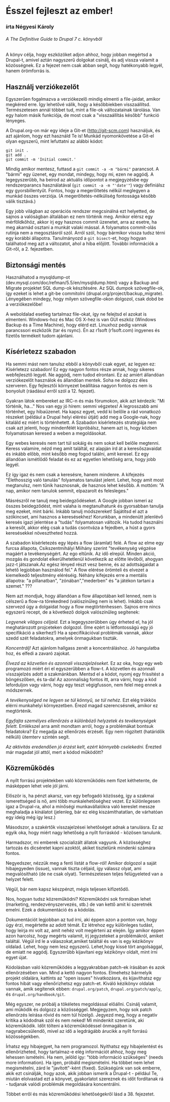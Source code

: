 Ésszel fejleszt az ember!
=========================
### írta Négyesi Károly ###
###### A The Definitive Guide to Drupal 7 c. könyvből

A könyv célja, hogy eszközöket adjon ahhoz, hogy jobban megértsd a Drupal-t, amivel aztán nagyszerű dolgokat csinálj, és adj vissza valamit a közösségnek. Ez a fejezet nem csak abban segít, hogy hatékonyabb legyél, hanem örömforrás is.

Használj verziókezelőt
--------------------
Egyszerűen fogalmazva a verziókezelő mindig elmenti a file-jaidat, amikor megkéred erre. Így lehetővé válik, hogy a későbbiekben visszaállítsd. Természetesen annál többet tud, mint a file-ok változatainak tárolása. Van egy halom másik funkciója, de most csak a "visszaállítás később" funkció lényeges.

A Drupal.org-on már egy ideje a Git-et (http://git-scm.com) használjuk, és azt ajánlom, hogy ezt használd Te is! Munkád nyomonkövetése a Git-el olyan egyszerű, mint lefuttatni az alábbi kódot:

    git init .
    git add .
    git commit -m 'Initial commit.'

Mindig amikor mentesz, futtasd a `git commit -a -m "bármi"` parancsot. A "bármi" egy üzenet, egy mondat, mindegy, hogy mi, ezen ne aggódj. A legegyszerűbb, ha beírod az aktuális időpontot a megjegyzésbe egy rendszerparancs használatával (`git commit -a -m "'date'"`) vagy definiálsz egy  gyorsbillentyűt. Fontos, hogy a megerőltetés nélkül meglegyen a munkád összes verziója. (A megerőltetés-nélküliség fontossága később válik tisztává.)

Egy jobb világban az operációs rendszer megcsinálná ezt helyetted, de sajnos a valóságban általában ez nem történik meg. Amikor elérsz egy mérföldkőhöz, akkor írj egy hasznos commit üzenetet, arra az esetre, ha meg akarnád osztani a munkát valaki mással. A folyamatos commit-olás rutinja nem a megosztásról szól. Arról szól, hogy bármikor vissza tudsz térni egy korábbi állapotra. Tanulmányozd a `git bisect`-et, hogy hogyan találhatod meg azt a változatot, ahol a hiba előjött. További információk a Git-ről, a 2. fejezetben.

Biztonsági mentés
-----------------
Használhatod a mysqldump-ot (dev.mysql.com/doc/refman/5.5/en/mysqldump.html) vagy a Backup and Migrate projektet SQL dump-ok készítésére. Az SQL dumpok szövegfile-ok, így ezeket is lehet a git-be commitolni (drupal.org/project/backup_migrate). Lényegében mindegy, hogy milyen szövegfile-okon dolgozol, csak dobd be a verziókezelőbe!

A weboldalad esetleg tartalmaz file-okat, így ne felejtsd el azokat is elmenteni. Windows-hoz és Mac OS X-hez is van GUI eszköz (Windows Backup és a Time Machine), hogy elérd ezt. Linuxhoz pedig vannak parancssori eszközök (tar és rsync). Én az r1soft (r1soft.com) ingyenes és fizetős termékeit tudom ajánlani.

Kísérletezz szabadon
--------------------
Ha semmi mást nem tanulsz ebből a könyvből csak egyet, az legyen ez: Kísérletezz szabadon! Ez egy nagyon fontos része annak, hogy sikeres webfejlesztő legyél. Ne aggódj, nem tudod elrontani. Ez az amiért állandóan verziókezelőt használok és állandóan mentek. Soha ne dolgozz éles szerveren. Egy fejlesztői környezet beállítása nagyon fontos és nem is bonyolult (ráadásul erről szól a 12. fejezet).

Gyakran látok embereket az IRC-n és más fórumokon, akik azt kérdezik: "Mi történik,
ha..." Nos van egy jó hírem: semmi végzetes! A legrosszabb ami történhet, egy hibaüzenet. Ha kapsz egyet,
vedd ki belőle a rád vonatkozó részeket (például a Drupal helyi elérési útját) add meg a Google-nak, hogy kitaláld
ez miért is történhetett. A Szabadon kísérletezés stratégiája nem csak azt jelenti, hogy mindenfélét kipróbálsz,
hanem azt is, hogy közben folyamatosan keresed a weben a megoldásokat.

Egy webes keresés nem tart túl sokáig és nem sokat kell belőle megtenni. Keress valamire, nézd meg amit találtál,
ez alapján írd át a keresőszavaidat és inkább előbb, mint később meg fogod találni, amit keresel.
Ez egy állandóan ismétlődő feladat és ez az egyetlen lehetőség arra, hogy jobb legyél.

Ez így igaz és nem csak a keresésre, hanem mindenre. A kifejezés "Élethosszig való tanulás" folyamatos tanulást
jelent. Lehet, hogy amit most megtanulsz, nem tűnik hasznosnak, de hasznos lehet később. A mottóm: "A nap,
amikor nem tanulok semmit, elpazarolt és felesleges."

Másrészről ne tanulj meg beidegződéseket. A Google jobban ismeri az összes beidegződést, mint valaha is megtanulhatunk és gyorsabban tanulja meg ezeket, mint bárki. Inkább tanulj módszereket! Sajátítsd el azt a szókincset, ami hasznos a keresésekhez! Korunkban, a mindenütt jelenlévő keresés igazi jelentése a "tudás" folyamatosan változik. Ha tudod használni a keresőt, akkor elég csak a tudás csontváza a fejedben, a húst a gyors keresésekkel növesztheted hozzá.

A szabadon kísérletezés egy lépés a flow (áramlat) felé. A flow az elme egy furcsa állapota, Csikszentmihályi Miihány szerint "tevékenység végzése magáért a tevékenységért. Az ego eltűnik. Az idő elrepül. Minden akció, mozgás és gondolat elkerülhetetlenül következik az előtte lévőből, ahogyan jazz-t játszanak.Az egész lényed részt vesz benne, és az adottságaidat a lehető legjobban használod fel." A flow elérése örömteli és elvezet a kiemelkedő teljesítmény eléréséig. Néhány kifejezés erre a mentális állapotra: "a pillanatban", "zónában","mederben" és "a játékon tartani a szemet." ???

Nem azt mondjuk, hogy állandóan a flow állapotában kell lenned, nem is célszerű a flow-ra törekedned (valószínűleg nem is lehet). Inkább csak szervezd úgy a dolgaidat hogy a flow megtörténhessen. Sajnos erre nincs egyszerű recept, de a következő dolgok valószínűleg segítenek:

*Legyenek világos céljaid.* Ezt a legegyszerűbben úgy érheted el, ha jól meghatározott projceteken dolgozol. (Íme ezért is létfontosságú egy jó specifikáció a sikerhez!) Ha a specifikációval problémák vannak, akkor szedd szét feladatokra, amelyek önmagukban tiszták.

*Koncentrálj!* Azt ajánlom hallgass zenét a koncentráláshoz. Jó hangulatba hoz, és elfedi a zavaró zajokat.

*Élvezd az közvetlen és azonnali visszajelzéseket.* Ez az oka, hogy egy web programozó miért éri el egyszerűbben a flow-t. A közvetlen és azonnali visszajelzés adott a szakmánkban. Mentsd el a kódot, nyomj egy frissítést a böngészőben, és ta-da! Az azonnaliság fontos itt, arra várni, hogy a kód leforduljon vagy várni, hogy egy teszt végigfusson, nem felel meg ennek a módszernek.

*A tevékenységed ne legyen se túl könnyű, se túl nehéz*. Ezt elég trükkös elérni munkahelyi környezetben. Érezd magad szerencsésnek, amikor ez megtörténik.

*Egyfajta személyes ellenőrzés a különböző helyzetek és tevékenységek felett.* Emlékszel arra amit mondtam arról, hogy a problémákat bontsuk feladatokra? Ez megadja az ellenőrzés érzését. Egy nem rögzített (határidők nélküli) ütemterv szintén segít.

*Az aktivitás eredendően jó érzést kelt, ezért könnyebb cselekedni.* Érezted már magadat jól attól, mert a kódod működött?

Közreműködés
----------
A nyílt forrású projektekben való közreműködés nem fizet kéthetente, de másképpen lehet vele jól járni.

Először is, ha pénzt akarsz, van egy befogadó közösség, így a szakmai ismerettséged is nő, ami több munkalehetőséghez vezet. Ez különlegesen igaz a Drupal-ra, ahol a mínőségi munkavállalókra való kereslet messze meghaladja a kínálatot (jelenleg, bár ez elég kiszámíthatatlan, de várhatóan egy ideig még így lesz.)

Másodszor, a szakértők visszajelzései lehetőséget adnak a tanulásra. Ez az egyik oka, hogy miért nagy lehetőség a nyílt forráskód - közösen tanulunk.

Harmadszor, mi emberek szocializált állatok vagyunk. A közösséghez tartozás és dicséretet kapni azoktól, akiket tisztelünk mindenki számára fontos.

Negyedszer, nézzük meg a fenti listát a flow-ról! Amikor dolgozol a saját hibajegyeden (issue), vannak tiszta céljaid, így válassz olyat, ami megvalósítható (de ne csak olyat). Természetesen teljes felügyeleted van a helyzet felett.

Végül, bár nem kapsz készpénzt, mégis teljesen kifizetődő.

Nos, hogyan tudsz közreműködni? Közreműködni sok formában lehet (marketing, rendezvényszervezés, stb.) de van kettő amit ki szeretnék emelni. Ezek a dokumentáció és a kódolás.

Dokumentációt legjobban az tud írni, aki éppen azon a ponton van, hogy úgy érzi, megértette az adott témát. Ez létrehoz egy különleges tudást, hogy leírja mi volt az, amit nehéz volt megérteni az elején. Így amikor éppen azon harcolsz, hogy megérts valamit, írj jegyzeteket a problémákról, amiket találtál. Végül írd le a válaszokat,amiket találtál és van is egy kézikönyv oldalad. Lehet, hogy nem lesz egyszerű. Lehet,hogy kissé tört angolsággal, de emiatt ne aggódj. Egyszerűbb kijavítani egy kézikönyv oldalt, mint írni egyet újat.

Kódolásban való közreműködés a leggyakrabban patch-ek írásában és azok ellenörzésében van. Mind a kettő nagyon fontos. Elmehetsz bármelyik projekt oldalára, kattints az "open issues" hivatkozásra, és kijavíthatsz egy fontos hibát vagy ellenőrizhetsz egy patch-et. Kiváló kézikönyv oldalak vannak, amik segítenek ebben: `drupal.org/patch`, `drupal.org/patch/apply`, és `drupal.org/handbook/git`.

Még egyszer, ne próbálj a tökéletes megoldással előállni. Csinálj valamit, ami működik és dolgozz a közösséggel. Megjegyzem, hogy sok patch ellenörzés leírása rövid és nem túl hízelgő. Jegyezd meg, hogy a negatív kritika a kódodnak szól és nem neked! Mi mindenkit szeretünk, aki közreműködik. Időt tölteni a közreműködéssel önmagában is nagyrabecsülendő, mivel az idő a legdrágább árucikk a nyílt forrású közösségekben.

Írhatsz egy hibajegyet, ha nem programozol. Nyithatsz egy hibajelentést és ellenőrizheted, hogy tartalmaz-e elég információt ahhoz, hogy meg lehessen ismételni. Ha nem, jelöld így: "több információ szükséges" (needs more information). Ha igen, próbáld megismételni. Ha többet nem lehet megismételni, zárd le "javított"-ként (fixed). Szükségünk van sok emberre, akik ezt csinálják, hogy azok, akik jobban ismerik a Drupal-t - például Te, miután elolvastad ezt a könyvet, gyakorlatot szereznek és időt fordítanak rá - tudjanak valódi problémák megoldására koncentrálni.

Többet erről és más közreműködési lehetőségekről lásd a 38. fejezetet.